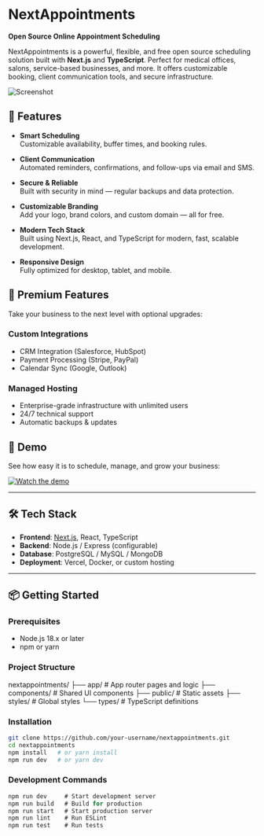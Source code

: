 # NextAppointments

**Open Source Online Appointment Scheduling**

NextAppointments is a powerful, flexible, and free open source scheduling solution built with **Next.js** and **TypeScript**. Perfect for medical offices, salons, service-based businesses, and more. It offers customizable booking, client communication tools, and secure infrastructure.

![Screenshot](screenshot.png)

## 🚀 Features

- **Smart Scheduling**  
  Customizable availability, buffer times, and booking rules.

- **Client Communication**  
  Automated reminders, confirmations, and follow-ups via email and SMS.

- **Secure & Reliable**  
  Built with security in mind — regular backups and data protection.

- **Customizable Branding**  
  Add your logo, brand colors, and custom domain — all for free.

- **Modern Tech Stack**  
  Built using Next.js, React, and TypeScript for modern, fast, scalable development.

- **Responsive Design**  
  Fully optimized for desktop, tablet, and mobile.

## 🔧 Premium Features

Take your business to the next level with optional upgrades:

### Custom Integrations
- CRM Integration (Salesforce, HubSpot)
- Payment Processing (Stripe, PayPal)
- Calendar Sync (Google, Outlook)

### Managed Hosting
- Enterprise-grade infrastructure with unlimited users
- 24/7 technical support
- Automatic backups & updates


## 🎥 Demo

See how easy it is to schedule, manage, and grow your business:

[![Watch the demo](https://img.youtube.com/vi/dQw4w9WgXcQ/0.jpg)](https://www.youtube.com/watch?v=dQw4w9WgXcQ)

---

## 🛠 Tech Stack

- **Frontend**: [Next.js](https://nextjs.org/), React, TypeScript  
- **Backend**: Node.js / Express (configurable)  
- **Database**: PostgreSQL / MySQL / MongoDB  
- **Deployment**: Vercel, Docker, or custom hosting

---

## 📦 Getting Started

### Prerequisites

- Node.js 18.x or later
- npm or yarn

### Project Structure

nextappointments/
├── app/              # App router pages and logic
├── components/       # Shared UI components
├── public/           # Static assets
├── styles/           # Global styles
└── types/            # TypeScript definitions

### Installation

```bash
git clone https://github.com/your-username/nextappointments.git
cd nextappointments
npm install   # or yarn install
npm run dev   # or yarn dev
```

### Development Commands
```javascript
npm run dev     # Start development server
npm run build   # Build for production
npm run start   # Start production server
npm run lint    # Run ESLint
npm run test    # Run tests
```